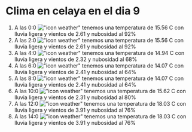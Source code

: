 # Clima en celaya en el dia 9

1. A las 0:0 !["icon weather"](http://openweathermap.org/img/w/10n.png) tenemos una temperatura de 15.56 C con lluvia ligera y  vientos de 2.61 y nubosidad al 92%
1. A las 2:0 !["icon weather"](http://openweathermap.org/img/w/10n.png) tenemos una temperatura de 15.56 C con lluvia ligera y  vientos de 2.61 y nubosidad al 92%
1. A las 4:0 !["icon weather"](http://openweathermap.org/img/w/10n.png) tenemos una temperatura de 14.94 C con lluvia ligera y  vientos de 2.32 y nubosidad al 68%
1. A las 6:0 !["icon weather"](http://openweathermap.org/img/w/10n.png) tenemos una temperatura de 14.07 C con lluvia ligera y  vientos de 2.41 y nubosidad al 64%
1. A las 8:0 !["icon weather"](http://openweathermap.org/img/w/10d.png) tenemos una temperatura de 14.07 C con lluvia ligera y  vientos de 2.41 y nubosidad al 64%
1. A las 10:0 !["icon weather"](http://openweathermap.org/img/w/10d.png) tenemos una temperatura de 15.62 C con lluvia ligera y  vientos de 2.31 y nubosidad al 80%
1. A las 12:0 !["icon weather"](http://openweathermap.org/img/w/10d.png) tenemos una temperatura de 18.03 C con lluvia ligera y  vientos de 3.91 y nubosidad al 76%
1. A las 14:0 !["icon weather"](http://openweathermap.org/img/w/10d.png) tenemos una temperatura de 18.03 C con lluvia ligera y  vientos de 3.91 y nubosidad al 76%
